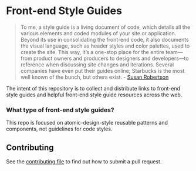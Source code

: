 Front-end Style Guides
===========

> To me, a style guide is a living document of code, which details all the various elements and coded modules of your site or application. Beyond its use in consolidating the front-end code, it also documents the visual language, such as header styles and color palettes, used to create the site. This way, it’s a one-stop place for the entire team—from product owners and producers to designers and developers—to reference when discussing site changes and iterations. Several companies have even put their guides online; Starbucks is the most well known of the bunch, but others exist.
\- [Susan Robertson](http://alistapart.com/article/creating-style-guides)

The intent of this repository is to collect and distribute links to front-end style guides and helpful front-end style guide resources across the web.

### What type of front-end style guides?

This repo is focused on atomic-design-style reusable patterns and components, not guidelines for code styles.

## Contributing

See the [contributing file](CONTRIBUTING.md) to find out how to submit a pull request.
